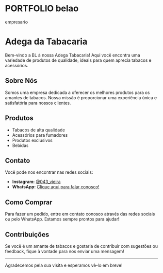 # PORTFOLIO belao
empresario
# Adega da Tabacaria

Bem-vindo a BL à nossa Adega Tabacaria! Aqui você encontra uma variedade de produtos de qualidade, ideais para quem aprecia tabacos e acessórios.

## Sobre Nós

Somos uma empresa dedicada a oferecer os melhores produtos para os amantes de tabacos. Nossa missão é proporcionar uma experiência única e satisfatória para nossos clientes.

## Produtos

- Tabacos de alta qualidade
- Acessórios para fumadores
- Produtos exclusivos
- Bebidas 

## Contato

Você pode nos encontrar nas redes sociais:

- **Instagram:** [@043_vieira](ttps://www.instagram.com/043_vieira/)
- **WhatsApp:** [Clique aqui para falar conosco!](https://wa.me/qr/MDQVUZQPY7P2O1)
## Como Comprar

Para fazer um pedido, entre em contato conosco através das redes sociais ou pelo WhatsApp. Estamos sempre prontos para ajudar!

## Contribuições

Se você é um amante de tabacos e gostaria de contribuir com sugestões ou feedback, fique à vontade para nos enviar uma mensagem!

---

Agradecemos pela sua visita e esperamos vê-lo em breve!


